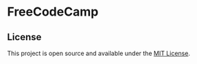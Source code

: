 # FreeCodeCamp



## License

This project is open source and available under the [MIT License](LICENSE).
